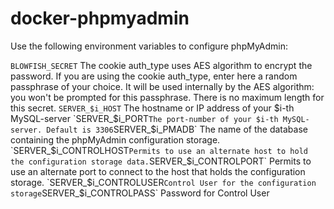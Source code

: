 # docker-phpmyadmin

Use the following environment variables to configure phpMyAdmin:

`BLOWFISH_SECRET` The cookie auth_type uses AES algorithm to encrypt the password. If you are using the cookie auth_type, enter here a random passphrase of your choice. It will be used internally by the AES algorithm: you won't be prompted for this passphrase. There is no maximum length for this secret.
`SERVER_$i_HOST` The hostname or IP address of your $i-th MySQL-server
`SERVER_$i_PORT` The port-number of your $i-th MySQL-server. Default is 3306
`SERVER_$i_PMADB` The name of the database containing the phpMyAdmin configuration storage.
`SERVER_$i_CONTROLHOST` Permits to use an alternate host to hold the configuration storage data.
`SERVER_$i_CONTROLPORT` Permits to use an alternate port to connect to the host that holds the configuration storage.
`SERVER_$i_CONTROLUSER` Control User for the configuration storage
`SERVER_$i_CONTROLPASS` Password for Control User 




